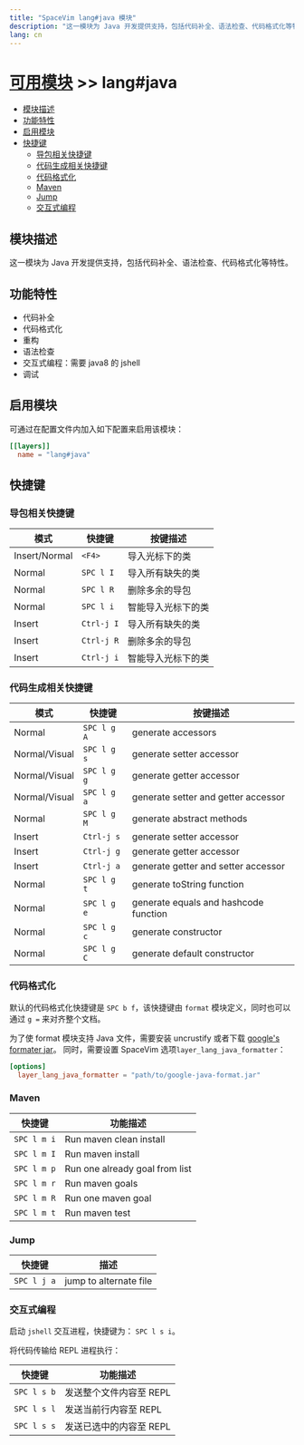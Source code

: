 ```yaml
---
title: "SpaceVim lang#java 模块"
description: "这一模块为 Java 开发提供支持，包括代码补全、语法检查、代码格式化等特性。"
lang: cn
---
```


# [可用模块](../../) >> lang#java

<!-- vim-markdown-toc GFM -->

- [模块描述](#模块描述)
- [功能特性](#功能特性)
- [启用模块](#启用模块)
- [快捷键](#快捷键)
  - [导包相关快捷键](#导包相关快捷键)
  - [代码生成相关快捷键](#代码生成相关快捷键)
  - [代码格式化](#代码格式化)
  - [Maven](#maven)
  - [Jump](#jump)
  - [交互式编程](#交互式编程)

<!-- vim-markdown-toc -->

## 模块描述

这一模块为 Java 开发提供支持，包括代码补全、语法检查、代码格式化等特性。

## 功能特性

- 代码补全
- 代码格式化
- 重构
- 语法检查
- 交互式编程：需要 java8 的 jshell
- 调试

## 启用模块

可通过在配置文件内加入如下配置来启用该模块：

```toml
[[layers]]
  name = "lang#java"
```

## 快捷键

### 导包相关快捷键

| 模式          | 快捷键     | 按键描述           |
| ------------- | ---------  | ------------------ |
| Insert/Normal | `<F4>`     | 导入光标下的类     |
| Normal        | `SPC l I`  | 导入所有缺失的类   |
| Normal        | `SPC l R`  | 删除多余的导包     |
| Normal        | `SPC l i`  | 智能导入光标下的类 |
| Insert        | `Ctrl-j I` | 导入所有缺失的类   |
| Insert        | `Ctrl-j R` | 删除多余的导包     |
| Insert        | `Ctrl-j i` | 智能导入光标下的类 |

### 代码生成相关快捷键

| 模式          | 快捷键      | 按键描述                              |
| ------------- | ----------- | ------------------------------------- |
| Normal        | `SPC l g A` | generate accessors                    |
| Normal/Visual | `SPC l g s` | generate setter accessor              |
| Normal/Visual | `SPC l g g` | generate getter accessor              |
| Normal/Visual | `SPC l g a` | generate setter and getter accessor   |
| Normal        | `SPC l g M` | generate abstract methods             |
| Insert        | `Ctrl-j s`  | generate setter accessor              |
| Insert        | `Ctrl-j g`  | generate getter accessor              |
| Insert        | `Ctrl-j a`  | generate getter and setter accessor   |
| Normal        | `SPC l g t` | generate toString function            |
| Normal        | `SPC l g e` | generate equals and hashcode function |
| Normal        | `SPC l g c` | generate constructor                  |
| Normal        | `SPC l g C` | generate default constructor          |

### 代码格式化

默认的代码格式化快捷键是 `SPC b f`，该快捷键由 `format` 模块定义，同时也可以通过 `g =` 来对齐整个文档。

为了使 format 模块支持 Java 文件，需要安装 uncrustify 或者下载 [google's formater jar](https://github.com/google/google-java-format)。
同时，需要设置 SpaceVim 选项`layer_lang_java_formatter`：

```toml
[options]
  layer_lang_java_formatter = "path/to/google-java-format.jar"
```

### Maven

| 快捷键      | 功能描述                       |
| ----------- | ------------------------------ |
| `SPC l m i` | Run maven clean install        |
| `SPC l m I` | Run maven install              |
| `SPC l m p` | Run one already goal from list |
| `SPC l m r` | Run maven goals                |
| `SPC l m R` | Run one maven goal             |
| `SPC l m t` | Run maven test                 |

### Jump

| 快捷键      | 描述                   |
| ----------- | ---------------------- |
| `SPC l j a` | jump to alternate file |

### 交互式编程

启动 `jshell` 交互进程，快捷键为： `SPC l s i`。

将代码传输给 REPL 进程执行：

| 快捷键      | 功能描述                    |
| ----------- | --------------------------- |
| `SPC l s b` | 发送整个文件内容至 REPL     |
| `SPC l s l` | 发送当前行内容至 REPL       |
| `SPC l s s` | 发送已选中的内容至 REPL     |

